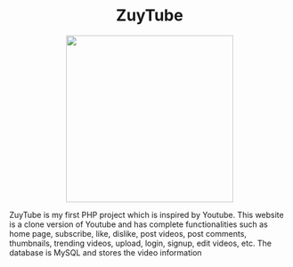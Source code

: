 <h1 align="center">ZuyTube</h1>

<p align="center">
  <img height="300" src="https://encrypted-tbn0.gstatic.com/images?q=tbn:ANd9GcQfXHkn0Z0lxQyzevWHJOYYllmtCn0b0h6i1t5nTw0Ld8_DRngT">
</p>

ZuyTube is my first PHP project which is inspired by Youtube. This website is a clone version of Youtube and has complete functionalities such as home page, subscribe, like, dislike, post videos, post comments, thumbnails, trending videos, upload, login, signup, edit videos, etc. 
The database is MySQL and stores the video information

